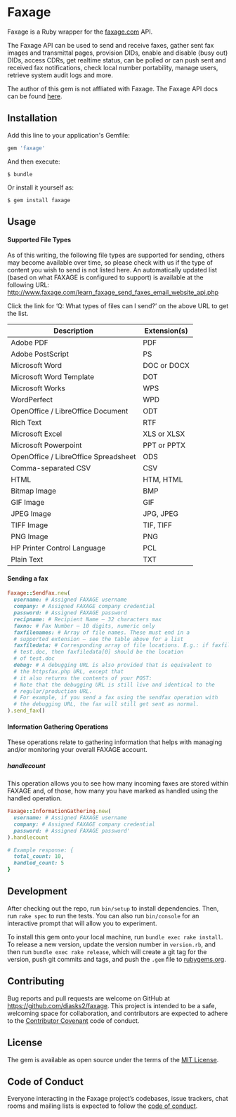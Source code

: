 # Faxage

Faxage is a Ruby wrapper for the [faxage.com](https://www.faxage.com/internet-fax-api.php) API.

The Faxage API can be used to send and receive faxes, gather sent fax images and transmittal pages, provision DIDs, enable and disable (busy out) DIDs, access CDRs, get realtime status, can be polled or can push sent and received fax notifications, check local number portability, manage users, retrieve system audit logs and more.

The author of this gem is not affliated with Faxage. The Faxage API docs can be found [here](https://www.faxage.com/docdl.php?docid=6).

## Installation

Add this line to your application's Gemfile:

```ruby
gem 'faxage'
```

And then execute:

    $ bundle

Or install it yourself as:

    $ gem install faxage

## Usage

#### Supported File Types

As of this writing, the following file types are supported for sending, others may become
available over time, so please check with us if the type of content you wish to send is not
listed here. An automatically updated list (based on what FAXAGE is configured to
support) is available at the following URL: http://www.faxage.com/learn_faxage_send_faxes_email_website_api.php

Click the link for ‘Q: What types of files can I send?’ on the above URL to get the list.

| Description                          | Extension(s) |
|--------------------------------------|--------------|
| Adobe PDF                            | PDF          |
| Adobe PostScript                     | PS           |
| Microsoft Word                       | DOC or DOCX  |
| Microsoft Word Template              | DOT          |
| Microsoft Works                      | WPS          |
| WordPerfect                          | WPD          |
| OpenOffice / LibreOffice Document    | ODT          |
| Rich Text                            | RTF          |
| Microsoft Excel                      | XLS or XLSX  |
| Microsoft Powerpoint                 | PPT or PPTX  |
| OpenOffice / LibreOffice Spreadsheet | ODS          |
| Comma-separated CSV                  | CSV          |
| HTML                                 | HTM, HTML    |
| Bitmap Image                         | BMP          |
| GIF Image                            | GIF          |
| JPEG Image                           | JPG, JPEG    |
| TIFF Image                           | TIF, TIFF    |
| PNG Image                            | PNG          |
| HP Printer Control Language          | PCL          |
| Plain Text                           | TXT          |

#### Sending a fax
```ruby
Faxage::SendFax.new(
  username: # Assigned FAXAGE username
  company: # Assigned FAXAGE company credential
  password: # Assigned FAXAGE password
  recipname: # Recipient Name – 32 characters max
  faxno: # Fax Number – 10 digits, numeric only
  faxfilenames: # Array of file names. These must end in a
  # supported extension – see the table above for a list
  faxfiledata: # Corresponding array of file locations. E.g.: if faxfilenames[0] is
  # test.doc, then faxfiledata[0] should be the location
  # of test.doc
  debug: # A debugging URL is also provided that is equivalent to
  # the httpsfax.php URL, except that
  # it also returns the contents of your POST:
  # Note that the debugging URL is still live and identical to the
  # regular/production URL.
  # For example, if you send a fax using the sendfax operation with
  # the debugging URL, the fax will still get sent as normal.
).send_fax()
```
#### Information Gathering Operations

These operations relate to gathering information that helps with managing and/or
monitoring your overall FAXAGE account.

##### handlecount
This operation allows you to see how many incoming faxes are stored within FAXAGE and, of those, how many you have marked as handled using the handled operation.

```ruby
Faxage::InformationGathering.new(
  username: # Assigned FAXAGE username
  company: # Assigned FAXAGE company credential
  password: # Assigned FAXAGE password'
).handlecount

# Example response: {
  total_count: 10,
  handled_count: 5
}
```

## Development

After checking out the repo, run `bin/setup` to install dependencies. Then, run `rake spec` to run the tests. You can also run `bin/console` for an interactive prompt that will allow you to experiment.

To install this gem onto your local machine, run `bundle exec rake install`. To release a new version, update the version number in `version.rb`, and then run `bundle exec rake release`, which will create a git tag for the version, push git commits and tags, and push the `.gem` file to [rubygems.org](https://rubygems.org).

## Contributing

Bug reports and pull requests are welcome on GitHub at https://github.com/diasks2/faxage. This project is intended to be a safe, welcoming space for collaboration, and contributors are expected to adhere to the [Contributor Covenant](http://contributor-covenant.org) code of conduct.

## License

The gem is available as open source under the terms of the [MIT License](https://opensource.org/licenses/MIT).

## Code of Conduct

Everyone interacting in the Faxage project’s codebases, issue trackers, chat rooms and mailing lists is expected to follow the [code of conduct](https://github.com/diasks2/faxage/blob/master/CODE_OF_CONDUCT.md).
